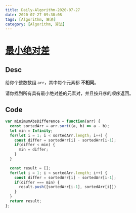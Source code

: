 ```yaml
---
title: Daily-Algorithm-2020-07-27
date: 2020-07-27 09:30:08
tags: [Algorithm, 算法]
category: [Algorithm, 算法]
---
```


# [最小绝对差](https://leetcode-cn.com/problems/minimum-absolute-difference/)

## Desc

给你个整数数组 `arr`，其中每个元素都 **不相同**。

请你找到所有具有最小绝对差的元素对，并且按升序的顺序返回。



## Code

```js
var minimumAbsDifference = function(arr) {
  const sortedArr = arr.sort((a, b) => a - b);
  let min = Infinity;
  for(let i = 1; i < sortedArr.length; i++) {
    const differ = sortedArr[i] - sortedArr[i-1];
    if(differ < min) {
      min = differ;
    }
  }

  const result = [];
  for(let i = 1; i < sortedArr.length; i++) {
    const differ = sortedArr[i] - sortedArr[i-1];
    if(differ === min) {
      result.push([sortedArr[i-1], sortedArr[i]])
    }
  }
  return result;
};
```

